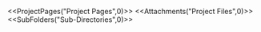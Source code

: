 <!-- --- 
title: tutorial 
-->

<<ProjectPages("Project Pages",0)>> 
<<Attachments("Project Files",0)>> 
<<SubFolders("Sub-Directories",0)>>
